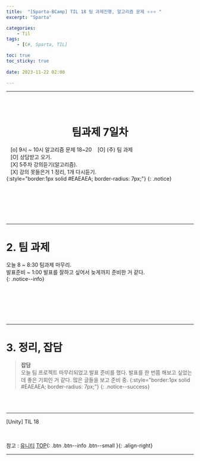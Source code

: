 ```yaml
---
title:  "[Sparta-BCamp] TIL 18 팀 과제진행, 알고리즘 문제 ⭐⭐⭐ "
excerpt: "Sparta"

categories:
    - Til
tags:
    - [C#, Sparta, TIL]

toc: true
toc_sticky: true
 
date: 2023-11-22 02:00

---
```

- - -

<BR><BR>

<center><H1> 팀과제 7일차   </H1></center>

&nbsp;&nbsp; [o] 9시 ~ 10시 알고리즘 문제    18~20
&nbsp;&nbsp; [O] (주) 팀 과제   
&nbsp;&nbsp; [O] 상담받고 오기.       
&nbsp;&nbsp; [X] 5주차 강의듣기(알고리즘).   
&nbsp;&nbsp; [X] 강의 못들은거 1 정리, 1개 다시듣기.   
{:style="border:1px solid #EAEAEA; border-radius: 7px;"}
{: .notice}  

<br><br><br><br><br>
- - - 

# 2. 팀 과제 
오늘 8 ~ 8:30 팀과제 마무리.  
발표준비 ~ 1:00 발표를 잘하고 싶어서 늦게까지 준비한 거 같다.  
{: .notice--info}

<br><br><br><br><br>
- - - 

# 3. 정리, 잡담
> **잡담**  
오늘 팀 프로젝트 마무리되었고 발표 준비를 했다.
발표를 한 번쯤 해보고 싶었는데 좋은 기회인 거 같다. 많은 글들을 보고 준비 중.
{:style="border:1px solid #EAEAEA; border-radius: 7px;"}
{: .notice--success}  


<br><br>
- - - 

[Unity] TIL 18

<br>

참고 : [유니티](https://docs.unity3d.com/kr/)
[TOP](#){: .btn .btn--info .btn--small }{: .align-right}
<br>
- - -
